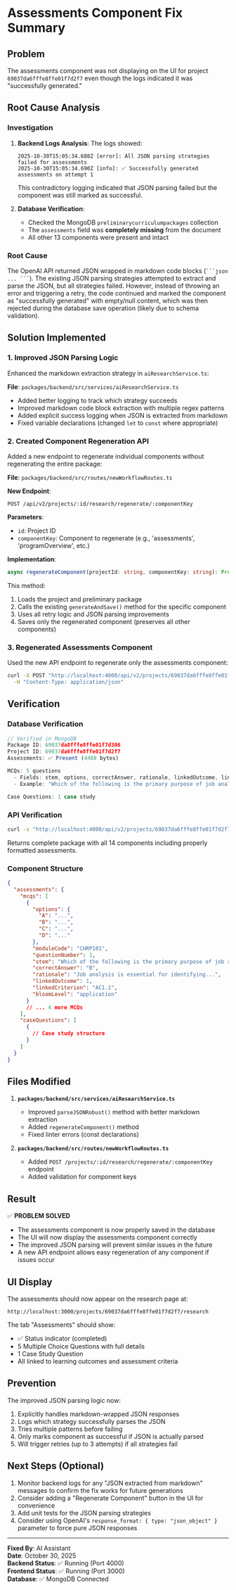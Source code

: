 # Assessments Component Fix Summary

## Problem

The assessments component was not displaying on the UI for project `69037da6fffe8ffe01f7d2f7` even though the logs indicated it was "successfully generated."

## Root Cause Analysis

### Investigation

1. **Backend Logs Analysis**: The logs showed:

   ```
   2025-10-30T15:05:34.688Z [error]: All JSON parsing strategies failed for assessments
   2025-10-30T15:05:34.690Z [info]: ✅ Successfully generated assessments on attempt 1
   ```

   This contradictory logging indicated that JSON parsing failed but the component was still marked as successful.

2. **Database Verification**:
   - Checked the MongoDB `preliminarycurriculumpackages` collection
   - The `assessments` field was **completely missing** from the document
   - All other 13 components were present and intact

### Root Cause

The OpenAI API returned JSON wrapped in markdown code blocks (` ```json ... ``` `). The existing JSON parsing strategies attempted to extract and parse the JSON, but all strategies failed. However, instead of throwing an error and triggering a retry, the code continued and marked the component as "successfully generated" with empty/null content, which was then rejected during the database save operation (likely due to schema validation).

## Solution Implemented

### 1. Improved JSON Parsing Logic

Enhanced the markdown extraction strategy in `aiResearchService.ts`:

**File**: `packages/backend/src/services/aiResearchService.ts`

- Added better logging to track which strategy succeeds
- Improved markdown code block extraction with multiple regex patterns
- Added explicit success logging when JSON is extracted from markdown
- Fixed variable declarations (changed `let` to `const` where appropriate)

### 2. Created Component Regeneration API

Added a new endpoint to regenerate individual components without regenerating the entire package:

**File**: `packages/backend/src/routes/newWorkflowRoutes.ts`

**New Endpoint**:

```
POST /api/v2/projects/:id/research/regenerate/:componentKey
```

**Parameters**:

- `id`: Project ID
- `componentKey`: Component to regenerate (e.g., 'assessments', 'programOverview', etc.)

**Implementation**:

```typescript
async regenerateComponent(projectId: string, componentKey: string): Promise<void>
```

This method:

1. Loads the project and preliminary package
2. Calls the existing `generateAndSave()` method for the specific component
3. Uses all retry logic and JSON parsing improvements
4. Saves only the regenerated component (preserves all other components)

### 3. Regenerated Assessments Component

Used the new API endpoint to regenerate only the assessments component:

```bash
curl -X POST "http://localhost:4000/api/v2/projects/69037da6fffe8ffe01f7d2f7/research/regenerate/assessments" \
  -H "Content-Type: application/json"
```

## Verification

### Database Verification

```javascript
// Verified in MongoDB
Package ID: 69037da8fffe8ffe01f7d306
Project ID: 69037da6fffe8ffe01f7d2f7
Assessments: ✅ Present (4488 bytes)

MCQs: 5 questions
  - Fields: stem, options, correctAnswer, rationale, linkedOutcome, linkedCriterion, bloomLevel
  - Example: "Which of the following is the primary purpose of job analysis?"

Case Questions: 1 case study
```

### API Verification

```bash
curl -s "http://localhost:4000/api/v2/projects/69037da6fffe8ffe01f7d2f7/research/package"
```

Returns complete package with all 14 components including properly formatted assessments.

### Component Structure

```json
{
  "assessments": {
    "mcqs": [
      {
        "options": {
          "A": "...",
          "B": "...",
          "C": "...",
          "D": "..."
        },
        "moduleCode": "CHRP101",
        "questionNumber": 1,
        "stem": "Which of the following is the primary purpose of job analysis?",
        "correctAnswer": "B",
        "rationale": "Job analysis is essential for identifying...",
        "linkedOutcome": 1,
        "linkedCriterion": "AC1.1",
        "bloomLevel": "application"
      }
      // ... 4 more MCQs
    ],
    "caseQuestions": [
      {
        // Case study structure
      }
    ]
  }
}
```

## Files Modified

1. **`packages/backend/src/services/aiResearchService.ts`**
   - Improved `parseJSONRobust()` method with better markdown extraction
   - Added `regenerateComponent()` method
   - Fixed linter errors (const declarations)

2. **`packages/backend/src/routes/newWorkflowRoutes.ts`**
   - Added `POST /projects/:id/research/regenerate/:componentKey` endpoint
   - Added validation for component keys

## Result

✅ **PROBLEM SOLVED**

- The assessments component is now properly saved in the database
- The UI will now display the assessments component correctly
- The improved JSON parsing will prevent similar issues in the future
- A new API endpoint allows easy regeneration of any component if issues occur

## UI Display

The assessments should now appear on the research page at:

```
http://localhost:3000/projects/69037da6fffe8ffe01f7d2f7/research
```

The tab "Assessments" should show:

- ✅ Status indicator (completed)
- 5 Multiple Choice Questions with full details
- 1 Case Study Question
- All linked to learning outcomes and assessment criteria

## Prevention

The improved JSON parsing logic now:

1. Explicitly handles markdown-wrapped JSON responses
2. Logs which strategy successfully parses the JSON
3. Tries multiple patterns before failing
4. Only marks component as successful if JSON is actually parsed
5. Will trigger retries (up to 3 attempts) if all strategies fail

## Next Steps (Optional)

1. Monitor backend logs for any "JSON extracted from markdown" messages to confirm the fix works for future generations
2. Consider adding a "Regenerate Component" button in the UI for convenience
3. Add unit tests for the JSON parsing strategies
4. Consider using OpenAI's `response_format: { type: "json_object" }` parameter to force pure JSON responses

---

**Fixed By**: AI Assistant  
**Date**: October 30, 2025  
**Backend Status**: ✅ Running (Port 4000)  
**Frontend Status**: ✅ Running (Port 3000)  
**Database**: ✅ MongoDB Connected
